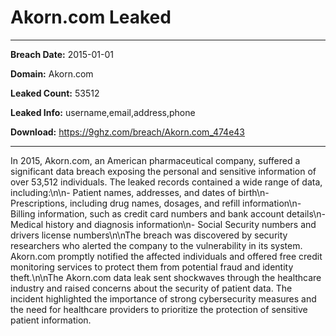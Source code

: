 # Akorn.com Leaked

------------
**Breach Date:** 2015-01-01

**Domain:** Akorn.com

**Leaked Count:** 53512

**Leaked Info:** username,email,address,phone

**Download:** https://9ghz.com/breach/Akorn.com_474e43

------------
In 2015, Akorn.com, an American pharmaceutical company, suffered a significant data breach exposing the personal and sensitive information of over 53,512 individuals. The leaked records contained a wide range of data, including:\n\n- Patient names, addresses, and dates of birth\n- Prescriptions, including drug names, dosages, and refill information\n- Billing information, such as credit card numbers and bank account details\n- Medical history and diagnosis information\n- Social Security numbers and drivers license numbers\n\nThe breach was discovered by security researchers who alerted the company to the vulnerability in its system. Akorn.com promptly notified the affected individuals and offered free credit monitoring services to protect them from potential fraud and identity theft.\n\nThe Akorn.com data leak sent shockwaves through the healthcare industry and raised concerns about the security of patient data. The incident highlighted the importance of strong cybersecurity measures and the need for healthcare providers to prioritize the protection of sensitive patient information.
